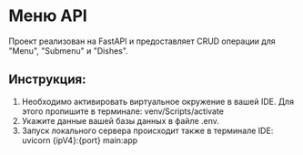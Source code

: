 # Меню API

Проект реализован на FastAPI и предоставляет CRUD операции для "Menu", "Submenu" и "Dishes".

## Инструкция:

1. Необходимо активировать виртуальное окружение в вашей IDE. Для этого пропишите в терминале:
     venv/Scripts/activate
2. Укажите данные вашей базы данных в файле .env.
3. Запуск локального сервера происходит также в терминале IDE:
   uvicorn {ipV4}:{port} main:app

   
